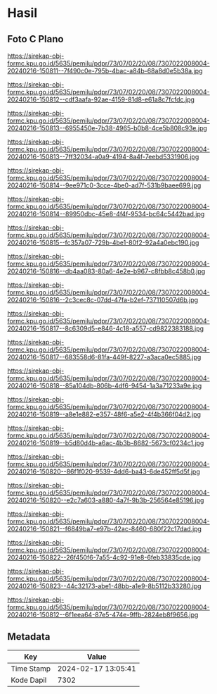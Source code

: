 # Hasil

## Foto C Plano

https://sirekap-obj-formc.kpu.go.id/5635/pemilu/pdpr/73/07/02/20/08/7307022008004-20240216-150811--7f490c0e-795b-4bac-a84b-68a8d0e5b38a.jpg

https://sirekap-obj-formc.kpu.go.id/5635/pemilu/pdpr/73/07/02/20/08/7307022008004-20240216-150812--cdf3aafa-92ae-4159-81d8-e61a8c7fcfdc.jpg

https://sirekap-obj-formc.kpu.go.id/5635/pemilu/pdpr/73/07/02/20/08/7307022008004-20240216-150813--6955450e-7b38-4965-b0b8-4ce5b808c93e.jpg

https://sirekap-obj-formc.kpu.go.id/5635/pemilu/pdpr/73/07/02/20/08/7307022008004-20240216-150813--7ff32034-a0a9-4194-8a4f-7eebd5331906.jpg

https://sirekap-obj-formc.kpu.go.id/5635/pemilu/pdpr/73/07/02/20/08/7307022008004-20240216-150814--9ee971c0-3cce-4be0-ad7f-531b9baee699.jpg

https://sirekap-obj-formc.kpu.go.id/5635/pemilu/pdpr/73/07/02/20/08/7307022008004-20240216-150814--89950dbc-45e8-4f4f-9534-bc64c5442bad.jpg

https://sirekap-obj-formc.kpu.go.id/5635/pemilu/pdpr/73/07/02/20/08/7307022008004-20240216-150815--fc357a07-729b-4be1-80f2-92a4a0ebc190.jpg

https://sirekap-obj-formc.kpu.go.id/5635/pemilu/pdpr/73/07/02/20/08/7307022008004-20240216-150816--db4aa083-80a6-4e2e-b967-c8fbb8c458b0.jpg

https://sirekap-obj-formc.kpu.go.id/5635/pemilu/pdpr/73/07/02/20/08/7307022008004-20240216-150816--2c3cec8c-07dd-47fa-b2ef-737110507d6b.jpg

https://sirekap-obj-formc.kpu.go.id/5635/pemilu/pdpr/73/07/02/20/08/7307022008004-20240216-150817--8c6309d5-e846-4c18-a557-cd9822383188.jpg

https://sirekap-obj-formc.kpu.go.id/5635/pemilu/pdpr/73/07/02/20/08/7307022008004-20240216-150817--683558d6-81fa-449f-8227-a3aca0ec5885.jpg

https://sirekap-obj-formc.kpu.go.id/5635/pemilu/pdpr/73/07/02/20/08/7307022008004-20240216-150818--85a104db-806b-4df6-9454-1a3a71233a9e.jpg

https://sirekap-obj-formc.kpu.go.id/5635/pemilu/pdpr/73/07/02/20/08/7307022008004-20240216-150819--a8e1e882-e357-48f6-a5e2-4f4b366f04d2.jpg

https://sirekap-obj-formc.kpu.go.id/5635/pemilu/pdpr/73/07/02/20/08/7307022008004-20240216-150819--b5d80d4b-a6ac-4b3b-8682-5673cf0234c1.jpg

https://sirekap-obj-formc.kpu.go.id/5635/pemilu/pdpr/73/07/02/20/08/7307022008004-20240216-150820--86f1f020-9539-4dd6-ba43-6de452ff5d5f.jpg

https://sirekap-obj-formc.kpu.go.id/5635/pemilu/pdpr/73/07/02/20/08/7307022008004-20240216-150820--e2c7a603-a880-4a7f-9b3b-256564e85196.jpg

https://sirekap-obj-formc.kpu.go.id/5635/pemilu/pdpr/73/07/02/20/08/7307022008004-20240216-150821--f6849ba7-e97b-42ac-8460-680f22c17dad.jpg

https://sirekap-obj-formc.kpu.go.id/5635/pemilu/pdpr/73/07/02/20/08/7307022008004-20240216-150822--26f450f6-7a55-4c92-91e8-6feb33835cde.jpg

https://sirekap-obj-formc.kpu.go.id/5635/pemilu/pdpr/73/07/02/20/08/7307022008004-20240216-150823--44c32173-abe1-48bb-a1e9-8b5112b33280.jpg

https://sirekap-obj-formc.kpu.go.id/5635/pemilu/pdpr/73/07/02/20/08/7307022008004-20240216-150812--6f1eea64-87e5-474e-9ffb-2824eb8f9656.jpg


## Metadata

| Key        | Value               |
| ---------- | ------------------- |
| Time Stamp | 2024-02-17 13:05:41 |
| Kode Dapil | 7302                |



